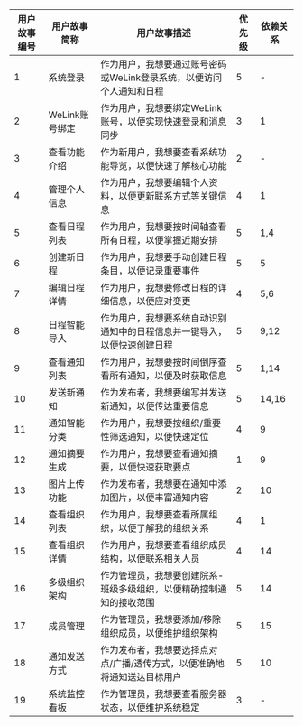 | 用户故事编号 | 用户故事简称   | 用户故事描述                                                 | 优先级 | 依赖关系 |
| ------------ | -------------- | ------------------------------------------------------------ | ------ | -------- |
| 1            | 系统登录       | 作为用户，我想要通过账号密码或WeLink登录系统，以便访问个人通知和日程 | 5      | -        |
| 2            | WeLink账号绑定 | 作为用户，我想要绑定WeLink账号，以便实现快速登录和消息同步   | 3      | 1        |
| 3            | 查看功能介绍   | 作为新用户，我想要查看系统功能导览，以便快速了解核心功能     | 2      | -        |
| 4            | 管理个人信息   | 作为用户，我想要编辑个人资料，以便更新联系方式等关键信息     | 4      | 1        |
| 5            | 查看日程列表   | 作为用户，我想要按时间轴查看所有日程，以便掌握近期安排       | 5      | 1,4      |
| 6            | 创建新日程     | 作为用户，我想要手动创建日程条目，以便记录重要事件           | 5      | 5        |
| 7            | 编辑日程详情   | 作为用户，我想要修改日程的详细信息，以便应对变更             | 4      | 5,6      |
| 8            | 日程智能导入   | 作为用户，我想要系统自动识别通知中的日程信息并一键导入，以便快速创建日程 | 5      | 9,12     |
| 9            | 查看通知列表   | 作为用户，我想要按时间倒序查看所有通知，以便及时获取信息     | 5      | 1,14     |
| 10           | 发送新通知     | 作为发布者，我想要编写并发送新通知，以便传达重要信息         | 5      | 14,16    |
| 11           | 通知智能分类   | 作为用户，我想要按组织/重要性筛选通知，以便快速定位          | 4      | 9        |
| 12           | 通知摘要生成   | 作为用户，我想要查看通知摘要，以便快速获取要点               | 1      | 9        |
| 13           | 图片上传功能   | 作为发布者，我想要在通知中添加图片，以便丰富通知内容         | 2      | 10       |
| 14           | 查看组织列表   | 作为用户，我想要查看所属组织，以便了解我的组织关系           | 4      | 1        |
| 15           | 查看组织详情   | 作为用户，我想要查看组织成员结构，以便联系相关人员           | 4      | 14       |
| 16           | 多级组织架构   | 作为管理员，我想要创建院系-班级多级组织，以便精确控制通知的接收范围 | 5      | 14       |
| 17           | 成员管理       | 作为管理员，我想要添加/移除组织成员，以便维护组织架构        | 5      | 15       |
| 18           | 通知发送方式   | 作为发布者，我想要选择点对点/广播/透传方式，以便准确地将通知送达目标用户 | 5      | 10       |
| 19           | 系统监控看板   | 作为管理员，我想要查看服务器状态，以便维护系统稳定           | 3      | -        |

